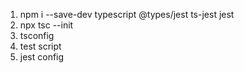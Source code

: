 1. npm i --save-dev typescript @types/jest ts-jest jest
2. npx tsc --init
3. tsconfig
4. test script
5. jest config
